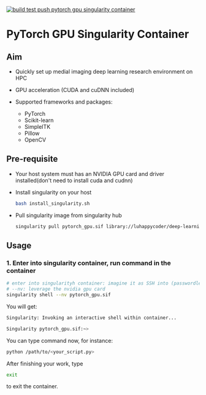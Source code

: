[![build test push pytorch gpu singularity container](https://github.com/luhappycoder/pytorch_gpu_singularity/actions/workflows/build_test_push.yaml/badge.svg)](https://github.com/luhappycoder/pytorch_gpu_singularity/actions/workflows/build_test_push.yaml)

# PyTorch GPU Singularity Container

## Aim

- Quickly set up medial imaging deep learning research environment on HPC
- GPU acceleration (CUDA and cuDNN included)
- Supported frameworks and packages:

    - PyTorch
    - Scikit-learn
    - SimpleITK
    - Pillow
    - OpenCV
    
## Pre-requisite

- Your host system must has an NVIDIA GPU card and driver installed(don't need to install cuda and cudnn)

- Install singularity on your host

    ```bash
    bash install_singularity.sh
    ```

- Pull singularity image from singularity hub

    ```bash
    singularity pull pytorch_gpu.sif library://luhappycoder/deep-learning/pytorch_gpu:2.0.0

    ```

## Usage

### 1. Enter into singularity container, run command in the container

```bash
# enter into singularityh container: imagine it as SSH into (passwordless) another machine
# --nv: leverage the nvidia gpu card
singularity shell --nv pytorch_gpu.sif
```

You will get:

```bash
Singularity: Invoking an interactive shell within container...

Singularity pytorch_gpu.sif:~>
```

You can type command now, for instance:

```bash
python /path/to/<your_script.py>
```

After finishing your work, type

```bash
exit
```
to exit the container.